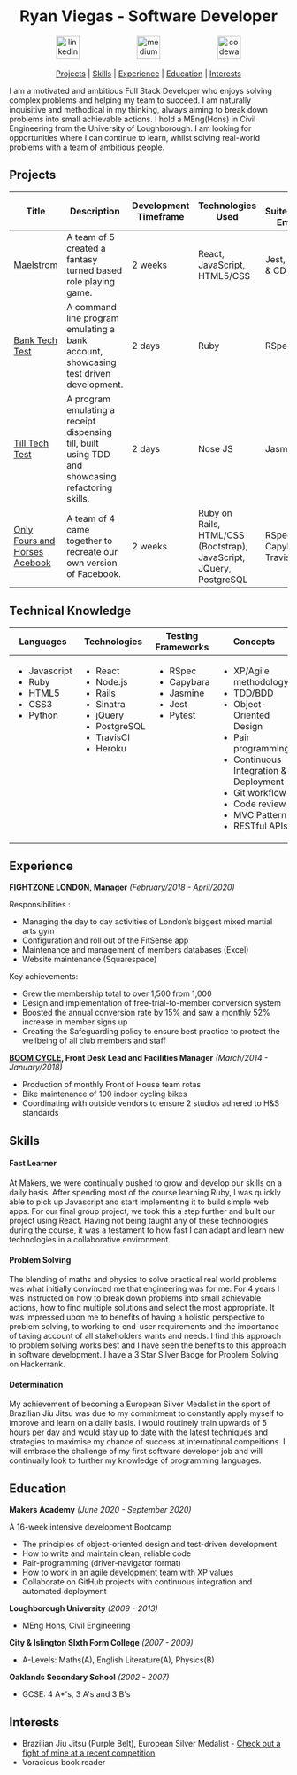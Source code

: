 <h1 align="center">Ryan Viegas - Software Developer</h1>

<p align="center">
 
<a href="https://www.linkedin.com/in/ryan-viegas-115002195/">
<img src="https://www.iconfinder.com/data/icons/free-social-icons/67/linkedin_circle_color-512.png" alt="linkedin" hspace="50" height="42" width="42"></a>

<a href="https://www.hackerrank.com/rjkviegas">
<img src="https://res-1.cloudinary.com/crunchbase-production/image/upload/c_lpad,h_170,w_170,f_auto,b_white,q_auto:eco/lqlkg85sw4sgmp2xvznh" alt="medium" hspace="50" height="42" width="42"></a>

<a href="https://www.codewars.com/users/rjkviegas/">
<img src="https://gitlab.com/uploads/-/system/project/avatar/12144548/codewars-logo.png" alt="codewars" hspace="50" height="42" width="42"></a></p>

 <div align="center">
 
[Projects](#projects) |
[Skills](#skills) |
[Experience](#experience) |
[Education](#education) |
[Interests](#interests)

</div>

<p>I am a motivated and ambitious Full Stack Developer who enjoys solving complex problems and helping my team to succeed. I am naturally inquisitive and methodical in my thinking, always aiming to break down problems into small achievable actions. I hold a MEng(Hons) in Civil Engineering from the University of Loughborough. I am looking for opportunities where I can continue to learn, whilst solving real-world problems with a team of ambitious people.</p>

## Projects
| Title | Description | Development Timeframe | Technologies Used | Test Suites/CIs/CDs Employed | Deployment |
|--|--|--|--|--|--|
| [Maelstrom](https://github.com/rjkviegas/Maelstrom)| A team of 5 created a fantasy turned based role playing game.| 2 weeks| React, JavaScript, HTML5/CSS| Jest, Travis CI & CD |[Netlify Deployment](https://maelstrom-rpg.netlify.app/)|
| [Bank Tech Test](https://github.com/rjkviegas/bank-tech-test) | A command line program emulating a bank account, showcasing test driven development. | 2 days | Ruby | RSpec| N/A |
| [Till Tech Test](https://github.com/rjkviegas/till-tech-test) | A program emulating a receipt dispensing till, built using TDD and showcasing refactoring skills. | 2 days | Nose JS | Jasmine| N/A |
| [Only Fours and Horses Acebook](https://github.com/rjkviegas/acebook-onlyfoursandhorses)| A team of 4 came together to recreate our own version of Facebook.| 2 weeks | Ruby on Rails, HTML/CSS (Bootstrap), JavaScript, JQuery, PostgreSQL| RSpec, Capybara, Travis CI & CD | [Heroku deployment](http://intense-scrubland-58731.herokuapp.com)|

## Technical Knowledge

<table>
  <thead>
    <tr>
      <th>Languages</th>
      <th>Technologies</th>
      <th>Testing Frameworks</th>
      <th>Concepts</th>
      <th>Tools</th>
    </tr>
  </thead>
  <tbody>
    <tr>
      <td style="vertical-align: top">
        <ul>
          <li>Javascript</li>
          <li>Ruby</li>
          <li>HTML5</li>
          <li>CSS3</li>
          <li>Python</li>
        </ul>
      </td>
      <td style="vertical-align: top">
        <ul>
          <li>React</li>
          <li>Node.js</li>
          <li>Rails</li>
          <li>Sinatra</li>
          <li>jQuery</li>
          <li>PostgreSQL</li>
          <li>TravisCI</li>
          <li>Heroku</li>
        </ul>
      </td>
      <td style="vertical-align: top">
        <ul>
          <li>RSpec</li>
          <li>Capybara</li>
          <li>Jasmine</li>
          <li>Jest</li>
          <li>Pytest</li>
        </ul>
      </td>
      <td style="vertical-align: top">
        <ul>
          <li>XP/Agile methodology</li>
          <li>TDD/BDD</li>
          <li>Object-Oriented Design</li>
          <li>Pair programming</li>
          <li>Continuous Integration & Deployment</li>
          <li>Git workflow</li>
          <li>Code review</li>
          <li>MVC Pattern</li>
          <li>RESTful APIs</li>
        </ul>
      </td>
      <td style="vertical-align: top">
        <ul>
          <li>VSCode</li>
          <li>Git</li>
          <li>OSx</li>
          <li>WSL2</li>
        </ul>
      </td>
    </tr>
  </tbody>
</table>


## Experience

**[FIGHTZONE LONDON](https://www.fightzonelondon.co.uk/), Manager**
_(February/2018 - April/2020)_

Responsibilities :

- Managing the day to day activities of London’s biggest mixed martial arts gym
- Configuration and roll out of the FitSense app
- Maintenance and management of members databases (Excel)
- Website maintenance (Squarespace)

Key achievements:

- Grew the membership total to over 1,500 from 1,000 
- Design and implementation of free-trial-to-member conversion system
- Boosted the annual conversion rate by 15% and saw a monthly 52% increase in member signs up
- Creating the Safeguarding policy to ensure best practice to protect the wellbeing of all club members and staff

**[BOOM CYCLE](https://www.boomcycle.co.uk/), Front Desk Lead and Facilities Manager**
_(March/2014 - January/2018)_

- Production of monthly Front of House team rotas 
- Bike maintenance of 100 indoor cycling bikes
- Coordinating with outside vendors to ensure 2 studios adhered to H&S standards

## Skills

#### Fast Learner
At Makers, we were continually pushed to grow and develop our skills on a daily basis. After spending most of the course learning Ruby, I was quickly able to pick up Javascript and start implementing it to build simple web apps. For our final group project, we took this a step further and built our project using React. Having not being taught any of these technologies during the course, it was a testament to how fast I can adapt and learn new technologies in a collaborative environment.

#### Problem Solving

The blending of maths and physics to solve practical real world problems was what initially convinced me that engineering was for me. For 4 years I was instructed on how to break down problems into small achievable actions, how to find multiple solutions and select the most appropriate. It was impressed upon me to benefits of having a holistic perspective to problem solving, to working to end-user requirements and the importance of taking account of all stakeholders wants and needs.  I find this approach to problem solving works best and I have seen the benefits to this approach in software development. I have a 3 Star Silver Badge for Problem Solving on Hackerrank.

#### Determination

My achievement of becoming a European Silver Medalist in the sport of Brazilian Jiu Jitsu was due to my commitment to constantly apply myself to improve and learn on a daily basis. I would routinely train upwards of 5 hours per day and would stay up to date with the latest techniques and strategies to maximise my chance of success at international compeitions. I will embrace the challenge of my first software developer job and will continually look to further my knowledge of programming languages.

## Education

**Makers Academy**
_(June 2020 - September 2020)_

A 16-week intensive development Bootcamp

- The principles of object-oriented design and test-driven development
- How to write and maintain clean, reliable code
- Pair-programming (driver-navigator format)
- How to work in an agile development team with XP values
- Collaborate on GitHub projects with continuous integration and automated deployment

**Loughborough University**
_(2009 - 2013)_ 
- MEng Hons, Civil Engineering

**City & Islington SIxth Form College**
_(2007 - 2009)_ 
- A-Levels: Maths(A), English Literature(A), Physics(B)

**Oaklands Secondary School**
_(2002 - 2007)_ 
- GCSE: 4 A*'s, 3 A's and 3 B's

## Interests
* Brazilian Jiu Jitsu (Purple Belt), European Silver Medalist - [Check out a fight of mine at a recent competition](https://www.youtube.com/watch?v=HnCic_9FHy8)
* Voracious book reader
